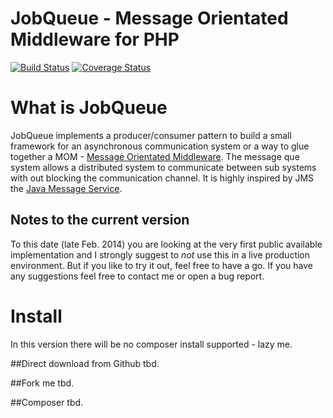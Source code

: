 # JobQueue - Message Orientated Middleware for PHP


[![Build Status](https://api.travis-ci.org/JSchwehn/JobQueue.png?branch=master)](https://travis-ci.org/JSchwehn/JobQueue)
[![Coverage Status](https://coveralls.io/repos/JSchwehn/JobQueue/badge.png)](https://coveralls.io/r/JSchwehn/JobQueue)

# What is JobQueue
JobQueue implements a producer/consumer pattern to build a small framework for an asynchronous communication system or a
way to glue together a MOM - [Message Orientated Middleware](http://en.wikipedia.org/wiki/Message-oriented_middleware).
The message que system allows a distributed system to communicate between sub systems with out blocking the communication channel.
It is highly inspired by JMS the [Java Message Service](http://en.wikipedia.org/wiki/Java_Message_Service).

## Notes to the current version
To this date (late Feb. 2014) you are looking at the very first public available implementation and I strongly suggest to *not* use this in a live production environment.
But if you like to try it out, feel free to have a go. If you have any suggestions feel free to contact me or open a bug report.

# Install
In this version there will be no composer install supported - lazy me.


##Direct download from Github
tbd.

##Fork me
tbd.

##Composer
tbd.

